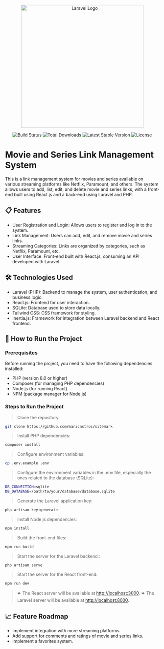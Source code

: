 <p align="center"><a href="https://laravel.com" target="_blank"><img src="https://raw.githubusercontent.com/laravel/art/master/logo-lockup/5%20SVG/2%20CMYK/1%20Full%20Color/laravel-logolockup-cmyk-red.svg" width="400" alt="Laravel Logo"></a></p>

<p align="center">
<a href="https://github.com/laravel/framework/actions"><img src="https://github.com/laravel/framework/workflows/tests/badge.svg" alt="Build Status"></a>
<a href="https://packagist.org/packages/laravel/framework"><img src="https://img.shields.io/packagist/dt/laravel/framework" alt="Total Downloads"></a>
<a href="https://packagist.org/packages/laravel/framework"><img src="https://img.shields.io/packagist/v/laravel/framework" alt="Latest Stable Version"></a>
<a href="https://packagist.org/packages/laravel/framework"><img src="https://img.shields.io/packagist/l/laravel/framework" alt="License"></a>
</p>

# Movie and Series Link Management System

This is a link management system for movies and series available on various streaming platforms like Netflix, Paramount, and others. The system allows users to add, list, edit, and delete movie and series links, with a front-end built using React.js and a back-end using Laravel and PHP.

## 📋 Features

- User Registration and Login: Allows users to register and log in to the system.
- Link Management: Users can add, edit, and remove movie and series links.
- Streaming Categories: Links are organized by categories, such as Netflix, Paramount, etc.
- User Interface: Front-end built with React.js, consuming an API developed with Laravel.

## 🛠 Technologies Used

- Laravel (PHP): Backend to manage the system, user authentication, and business logic.
- React.js: Frontend for user interaction.
- SQLite: Database used to store data locally.
- Tailwind CSS: CSS framework for styling.
- Inertia.js: Framework for integration between Laravel backend and React frontend.

## 🔧 How to Run the Project

### Prerequisites
Before running the project, you need to have the following dependencies installed:

- PHP (version 8.0 or higher)
- Composer (for managing PHP dependencies)
- Node.js (for running React)
- NPM (package manager for Node.js)

### Steps to Run the Project

> Clone the repository:

```bash
git clone https://github.com/maricastroc/sitemark
```

> Install PHP dependencies:

```bash
composer install
```

> Configure environment variables:

```bash
cp .env.example .env
```

> Configure the environment variables in the .env file, especially the ones related to the database (SQLite):

```bash
DB_CONNECTION=sqlite
DB_DATABASE=/path/to/your/database/database.sqlite
```

> Generate the Laravel application key:

```bash
php artisan key:generate
```

> Install Node.js dependencies:

```bash
npm install
```

> Build the front-end files:

```bash
npm run build
```

> Start the server for the Laravel backend::

```bash
php artisan serve
```

> Start the server for the React front-end:
```bash
npm run dev
```

> ⏩ The React server will be available at [http://localhost:3000](http://localhost:3000).
> ⏩ The Laravel server will be available at [http://localhost:8000](http://localhost:8000).

## 📈 Feature Roadmap
- Implement integration with more streaming platforms.
- Add support for comments and ratings of movie and series links.
- Implement a favorites system.
